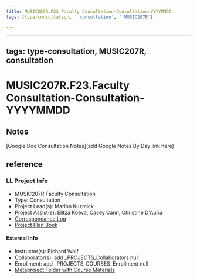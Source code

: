 ```yaml
---
title: MUSIC207R.F23.Faculty Consultation-Consultation-YYYYMMDD
tags: [type-consultation, ' consultation', ' MUSIC207R']

---
```


---
tags: type-consultation, MUSIC207R, consultation
---
# MUSIC207R.F23.Faculty Consultation-Consultation-YYYYMMDD

## Notes
[Google Doc Consultation Notes](add Google Notes By Day link here)

## reference
### LL Project Info
* MUSIC207R Faculty Consultation
* Type: Consultation
* Project Lead(s): Marlon Kuzmick
* Project Assist(s): Elitza Koeva, Casey Cann, Christine D'Auria
* [Correspondance Log](https://drive.google.com/drive/folders/1Qk58rvCENAuh3V5UQCZ0Na0c6P2NhIDx?usp=drive_link)
* [Project Plan Book](https://hackmd.io/@ll-23-24/HJrkAerA2)

#### External Info
* Instructor(s): Richard Wolf
* Collaborator(s): add _PROJECTS_Collaborators null
* Enrollment: add _PROJECTS_COURSES_Enrollment null
* [Metaproject Folder with Course Materials](https://drive.google.com/drive/folders/18aidMt8hgpy_9TEMh0WCbgH5rjgXgZX9)
